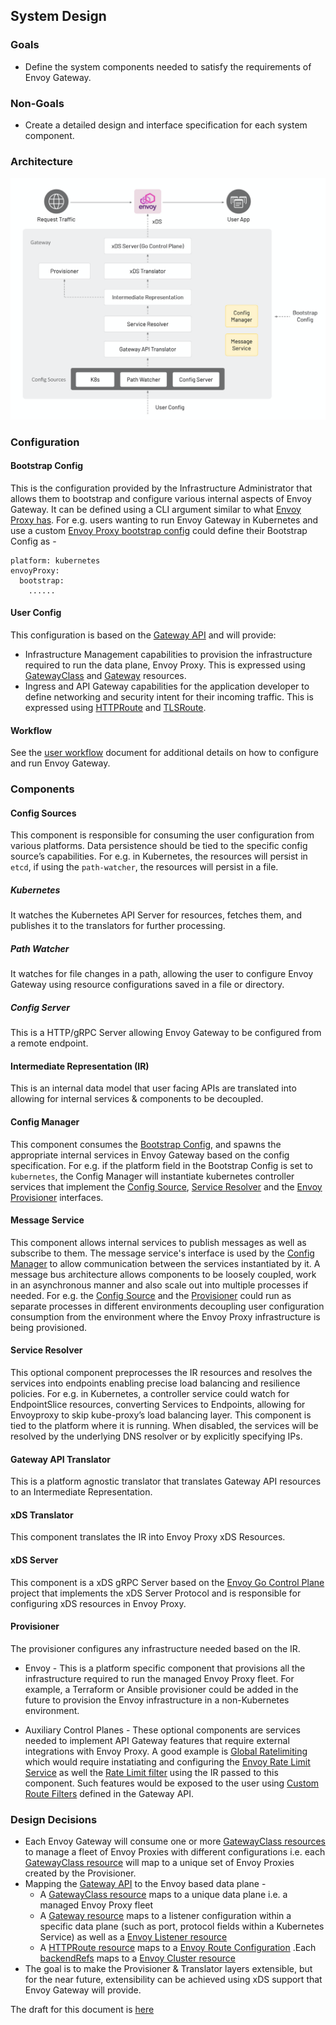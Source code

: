 ## System Design

### Goals
* Define the system components needed to satisfy the requirements of Envoy Gateway.

### Non-Goals
* Create a detailed design and interface specification for each system component.

### Architecture
![Architecture](../images/architecture.png)

### Configuration

#### Bootstrap Config
This is the configuration provided by the Infrastructure Administrator that allows them to bootstrap and configure various internal aspects of Envoy Gateway.
It can be defined using a CLI argument similar to what [Envoy Proxy has](https://www.envoyproxy.io/docs/envoy/latest/operations/cli#cmdoption-c).
For e.g. users wanting to run Envoy Gateway in Kubernetes and use a custom [Envoy Proxy bootstrap config](https://www.envoyproxy.io/docs/envoy/latest/api-v3/config/bootstrap/v3/bootstrap.proto#envoy-v3-api-msg-config-bootstrap-v3-bootstrap) could define their Bootstrap Config as -
```
platform: kubernetes
envoyProxy:
  bootstrap: 
    ......
```

#### User Config
This configuration is based on the [Gateway API](https://gateway-api.sigs.k8s.io) and will provide:
* Infrastructure Management capabilities to provision the infrastructure required to run the data plane, Envoy Proxy.
This is expressed using [GatewayClass](https://gateway-api.sigs.k8s.io/concepts/api-overview/#gatewayclass) and [Gateway](https://gateway-api.sigs.k8s.io/concepts/api-overview/#gateway) resources.
* Ingress and API Gateway capabilities for the application developer to define networking and security intent for their incoming traffic.
This is expressed using [HTTPRoute](https://gateway-api.sigs.k8s.io/concepts/api-overview/#httproute) and [TLSRoute](https://gateway-api.sigs.k8s.io/concepts/api-overview/#tlsroute).

#### Workflow
See the [user workflow](./USER_WORKFLOW.md) document for additional details on how to configure and run Envoy Gateway.

### Components

#### Config Sources
This component is responsible for consuming the user configuration from various platforms. Data persistence should be tied to the specific config source’s capabilities. For e.g. in Kubernetes, the resources will persist in `etcd`, if using the `path-watcher`, the resources will persist in a file.

##### Kubernetes
It watches the Kubernetes API Server for resources, fetches them, and publishes it to the translators for further processing.

##### Path Watcher
It watches for file changes in a path, allowing the user to configure Envoy Gateway using resource configurations saved in a file or directory.

##### Config Server
This is a HTTP/gRPC Server allowing Envoy Gateway to be configured from a remote endpoint. 

#### Intermediate Representation (IR)
This is an internal data model that user facing APIs are translated into allowing for internal services & components to be decoupled. 

#### Config Manager
This component consumes the [Bootstrap Config](#bootstrap-config), and spawns the appropriate internal services in Envoy Gateway based on the config specification.
For e.g. if the platform field in the Bootstrap Config is set to `kubernetes`, the Config Manager will instantiate kubernetes controller services that implement the
[Config Source](#config-source), [Service Resolver](#service-resolver) and the [Envoy Provisioner](#provisioner) interfaces.

#### Message Service
This component allows internal services to publish messages as well as subscribe to them. The message service's interface is used by the [Config Manager](#config-manager) to 
allow communication between the services instantiated by it.
A message bus architecture allows components to be loosely coupled, work in an asynchronous manner and also scale out into multiple processes if needed. 
For e.g. the [Config Source](#config-source) and the [Provisioner](#provisoner) could run as separate processes in different environments decoupling user configuration consumption
from the environment where the Envoy Proxy infrastructure is being provisioned.

#### Service Resolver
This optional component preprocesses the IR resources and resolves the services into endpoints enabling precise load balancing and resilience policies.
For e.g. in Kubernetes, a controller service could watch for EndpointSlice resources, converting Services to Endpoints, allowing for Envoyproxy to skip kube-proxy’s
load balancing layer. This component is tied to the platform where it is running.  When disabled, the services will be resolved by the underlying DNS resolver or
by explicitly specifying IPs.

#### Gateway API Translator
This is a platform agnostic translator that translates Gateway API resources to an Intermediate Representation.

#### xDS Translator
This component translates the IR into Envoy Proxy xDS Resources.

#### xDS Server
This component is a xDS gRPC Server based on the [Envoy Go Control Plane](https://github.com/envoyproxy/go-control-plane) project that implements the xDS Server Protocol
and is responsible for configuring xDS resources in Envoy Proxy. 

#### Provisioner
The provisioner configures any infrastructure needed based on the IR.

* Envoy - This is a platform specific component that provisions all the infrastructure required to run the managed Envoy Proxy fleet. 
For example, a Terraform or Ansible provisioner could be added in the future to provision the Envoy infrastructure in a non-Kubernetes environment.

* Auxiliary Control Planes - These optional components are services needed to implement API Gateway features that require external integrations with Envoy Proxy. A good example is [Global Ratelimiting](https://www.envoyproxy.io/docs/envoy/latest/intro/arch_overview/other_features/global_rate_limiting) which would require instatiating and 
configuring the [Envoy Rate Limit Service](https://github.com/envoyproxy/ratelimit) as well the [Rate Limit filter](https://www.envoyproxy.io/docs/envoy/latest/api-v3/extensions/filters/http/ratelimit/v3/rate_limit.proto#envoy-v3-api-msg-extensions-filters-http-ratelimit-v3-ratelimit) using the IR passed to this component. Such features would
be exposed to the user using [Custom Route Filters](https://gateway-api.sigs.k8s.io/v1alpha2/api-types/httproute/#filters-optional) defined in the Gateway API.

### Design Decisions
* Each Envoy Gateway will consume one or more [GatewayClass resources](https://gateway-api.sigs.k8s.io/concepts/api-overview/#gatewayclass) to manage a fleet of Envoy Proxies
with different configurations i.e. each [GatewayClass resource](https://gateway-api.sigs.k8s.io/concepts/api-overview/#gatewayclass) will map to a unique set of Envoy Proxies
created by the Provisioner.
* Mapping the [Gateway API](https://gateway-api.sigs.k8s.io) to the Envoy based data plane - 
  * A [GatewayClass resource](https://gateway-api.sigs.k8s.io/concepts/api-overview/#gatewayclass) maps to a unique data plane i.e. a managed Envoy Proxy fleet
  * A [Gateway resource](https://gateway-api.sigs.k8s.io/concepts/api-overview/#gateway) maps to a listener configuration within a specific data plane (such as port, protocol fields within a Kubernetes Service) as well as a [Envoy Listener resource](https://www.envoyproxy.io/docs/envoy/latest/api-v3/config/listener/v3/listener.proto#envoy-v3-api-msg-config-listener-v3-listener)
  * A [HTTPRoute resource](https://gateway-api.sigs.k8s.io/concepts/api-overview/#httproute) maps to a [Envoy Route Configuration](https://www.envoyproxy.io/docs/envoy/latest/api-v3/config/route/v3/route.proto#config-route-v3-routeconfiguration) .Each [backendRefs](https://gateway-api.sigs.k8s.io/v1alpha2/api-types/httproute/#backendrefs-optional) maps to a [Envoy Cluster resource](https://www.envoyproxy.io/docs/envoy/latest/api-v3/config/cluster/v3/cluster.proto#config-cluster-v3-cluster)
* The goal is to make the Provisioner & Translator layers extensible, but for the near future, extensibility can be achieved using xDS support that Envoy Gateway
will provide.

The draft for this document is [here](https://docs.google.com/document/d/1riyTPPYuvNzIhBdrAX8dpfxTmcobWZDSYTTB5NeybuY/edit)
